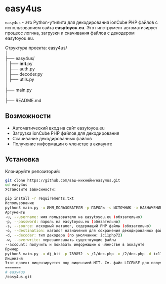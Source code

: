 # easy4us  

`easy4us` - это Python-утилита для декодирования ionCube PHP файлов с использованием сайта **easytoyou.eu**. Этот инструмент автоматизирует процесс логина, загрузки и скачивания файлов с декодером easytoyou.eu.  

Структура проекта:
easy4us/  
│  
├── easy4us/  
│   ├── __init__.py  
│   ├── auth.py  
│   ├── decoder.py  
│   ├── utils.py  
│  
├── main.py  
│  
├── README.md  


## Возможности  

- Автоматический вход на сайт easytoyou.eu  
- Загрузка ionCube PHP файлов для декодирования  
- Скачивание декодированных файлов  
- Получение информации о членстве в аккаунте  

## Установка  

Клонируйте репозиторий:  

```bash  
git clone https://github.com/ваш-никнейм/easy4us.git  
cd easy4us  
Установите зависимости:

pip install -r requirements.txt  
Использование
python3 main.py -u ИМЯ_ПОЛЬЗОВАТЕЛЯ -p ПАРОЛЬ -s ИСТОЧНИК -o НАЗНАЧЕНИЕ -d ДЕКОДЕР -w --account  
Аргументы
-u, --username: имя пользователя на easytoyou.eu (обязательно)
-p, --password: пароль на easytoyou.eu (обязательно)
-s, --source: исходный каталог, содержащий PHP файлы (обязательно)
-o, --destination: каталог назначения для сохранения декодированных файлов (по умолчанию: <source>_decoded)
-d, --decoder: тип декодера (по умолчанию: ic11php72)
-w, --overwrite: перезаписывать существующие файлы
--account: получить и показать информацию о членстве в аккаунте
Пример
python3 main.py -u dj_bit -p 789852 -s /1/dec.php -o /2/dec.php -d ic11php70 -w --account
Лицензия
Этот проект лицензируется под лицензией MIT. См. файл LICENSE для получения подробной информации.
=======
# easy4us
/easy4us.git
